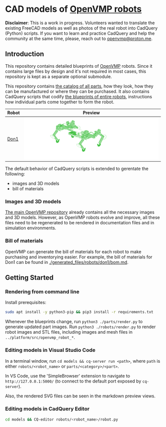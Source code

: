 # CAD models of [OpenVMP robots](https://github.com/openvmp/openvmp/)

**Disclaimer**: This is a work in progress. Volunteers wanted to translate the existing FreeCAD models as well as photos of the real robot into CadQuery (Python) scripts.
 If you want to learn and practice CadQuery and help the community at the same time, please, reach out to [openvmp@proton.me](openvmp@proton.me).

## Introduction

This repository contains detailed blueprints of
[OpenVMP](https://github.com/openvmp/openvmp) robots.
Since it contains large files by design
and it's not required in most cases,
this repository is kept as a separate optional submodule.

This repository contains [the catalog of all parts](./parts/), how they look, how they can be manufactured or where they can be purchased. It also contains CadQuery scripts that codify [the blueprints of entire robots](./robots/), instructions how individual parts come together to form the robot.

| Robot                  | Preview                                                                           |
| ---------------------- | --------------------------------------------------------------------------------- |
| [Don1](./robots/don1/README.md) | [<img alt="Don1" src="./generated_files/robots/don1/robot.png"/>](./robots/don1/) |

The default behavior of CadQuery scripts is extended to gerentate the following:

- images and 3D models
- bill of materials

### Images and 3D models

[The main OpenVMP repository](https://github.com/openvmp/openvmp/)
already contains all the necessary images and 3D models.
However, as OpenVMP robots evolve and improve,
all these files need to be regenerated to be rendered in documentation files and in simulation environments.

### Bill of materials

OpenVMP can generate the bill of materials for each robot to make
purchasing and inventorying easier.
For example, the bill of materials for Don1 can be found in
[./generated_files/robots/don1/bom.md](./generated_files/robots/don1/bom.md).

## Getting Started

### Rendering from command line

Install prerequisites:

```sh
sudo apt install -y python3-pip && pip3 install -r requirements.txt
```

Whenever the blueprints change, run `python3 ./parts/render.py`
to generate updated part images. Run `python3 ./robots/render.py`
to render robot images and STL files, including images and mesh files in `../platform/src/openvmp_robot_*`.

### Editing models in Visual Studio Code

In a terminal window, run `cd models && cq-server run <path>`,
where `path` is either `robots/<robot_name>` or `parts/<category>/<part>`.

In VS Code, use the 'SimpleBrowser' extension to navigate to
`http://127.0.0.1:5000/`
(to connect to the default port exposed by `cq-server`).

Also, the rendered SVG files can be seen in the markdown preview views.

### Editing models in CadQuery Editor

```sh
cd models && CQ-editor robots/<robot_name>/robot.py
```
